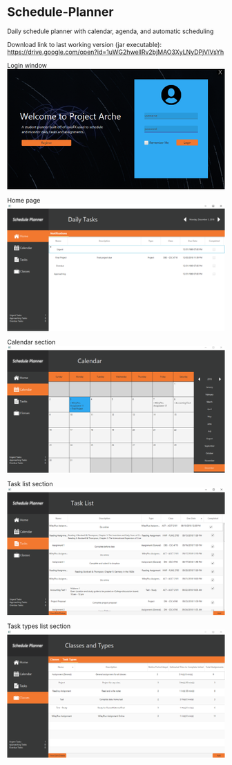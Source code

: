 # Schedule-Planner
Daily schedule planner with calendar, agenda, and automatic scheduling

Download link to last working version (jar executable):
https://drive.google.com/open?id=1uWG2hwellRv2bjMAO3XyLNyDPjVlVsYh

Login window
![alt text](https://raw.githubusercontent.com/charripaul/Schedule-Planner/master/Arche/src/resources/readme-pics/login.png)

Home page
![alt text](https://raw.githubusercontent.com/charripaul/Schedule-Planner/master/Arche/src/resources/readme-pics/home.png)

Calendar section
![alt text](https://raw.githubusercontent.com/charripaul/Schedule-Planner/master/Arche/src/resources/readme-pics/calendar.png)

Task list section
![alt text](https://raw.githubusercontent.com/charripaul/Schedule-Planner/master/Arche/src/resources/readme-pics/tasks.png)

Task types list section
![alt text](https://raw.githubusercontent.com/charripaul/Schedule-Planner/master/Arche/src/resources/readme-pics/tasktypes.png)
